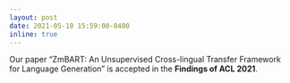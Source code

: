 ```yaml
---
layout: post
date: 2021-05-10 15:59:00-0400
inline: true
---
```


Our paper “ZmBART: An Unsupervised Cross-lingual Transfer Framework for Language Generation” is accepted in the **Findings of ACL 2021**.
